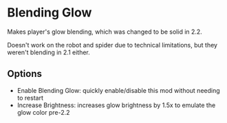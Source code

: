 # <cp>B</c><cr>l</c><co>e</c><cy>n</c><cg>d</c><cj>i</c><cl>n</c><cb>g</c> <cp>G</c><cr>l</c><co>o</c><cy>w</c>

Makes player's glow blending, which was changed to be solid in 2.2.

Doesn't work on the robot and spider due to technical limitations, but they weren't blending in 2.1 either.

## Options

- <cg>Enable Blending Glow:</c> quickly enable/disable this mod without needing to restart
- <cy>Increase Brightness:</c> increases glow brightness by 1.5x to emulate the glow color pre-2.2
